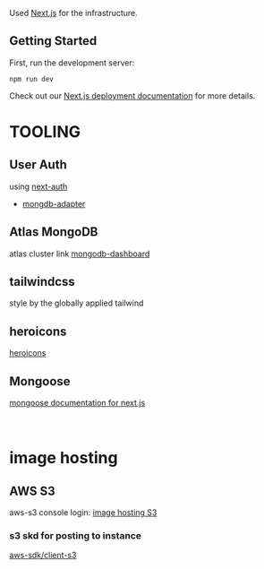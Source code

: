 Used [Next.js](https://nextjs.org/) for the infrastructure.

## Getting Started

First, run the development server:

```bash/terminal
npm run dev
```

Check out our [Next.js deployment documentation](https://nextjs.org/docs/deployment) for more details.


# TOOLING

## User Auth 
using [next-auth](https://next-auth.js.org/)
* [mongdb-adapter](https://authjs.dev/reference/adapter/mongodb)

## Atlas MongoDB
 atlas cluster link [mongodb-dashboard](https://cloud.mongodb.com/v2#/org/5f9f4921d747f670f33c1aca/projectshttps://cloud.mongodb.com/v2#/org/5f9f4921d747f670f33c1aca/projects)

## tailwindcss
style by the globally applied tailwind

## heroicons
 [heroicons](heroicons.com)

## Mongoose
[mongoose documentation for next.js](https://mongoosejs.com/docs/nextjs.html)
\
<br /><br />
# image hosting 
<!-- ## Mulitparty 
to parse images posted as form data.
 Used in the upload.js file under the api routes directory
[multiparty](https://www.npmjs.com/package/multiparty) -->


## AWS S3
aws-s3 console login:
[image hosting S3](https://s3.console.aws.amazon.com/s3/buckets)


### s3 skd for posting to instance
[aws-sdk/client-s3](https://docs.aws.amazon.com/AWSJavaScriptSDK/v3/latest/clients/client-s3/)
<!-- 
Open [http://localhost:3000](http://localhost:3000) with your browser to see the result.

You can start editing the page by modifying `pages/index.js`. The page auto-updates as you edit the file.

[API routes](https://nextjs.org/docs/api-routes/introduction) can be accessed on [http://localhost:3000/api/hello](http://localhost:3000/api/hello). This endpoint can be edited in `pages/api/hello.js`.

The `pages/api` directory is mapped to `/api/*`. Files in this directory are treated as [API routes](https://nextjs.org/docs/api-routes/introduction) instead of React pages. 

## Deploy on Vercel

The easiest way to deploy your Next.js app is to use the [Vercel Platform](https://vercel.com/new?utm_medium=default-template&filter=next.js&utm_source=create-next-app&utm_campaign=create-next-app-readme) from the creators of Next.js. -->
